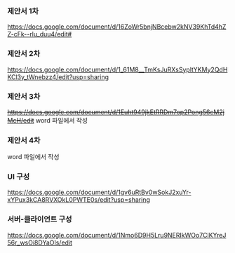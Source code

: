 ### 제안서 1차
https://docs.google.com/document/d/16ZoWr5bnjNBcebw2kNV39KhTd4hZZ-cFk--rlu_duu4/edit#

### 제안서 2차
https://docs.google.com/document/d/1_61M8__TmKsJuRXsSypltYKMy2QdHKCl3y_tWnebzz4/edit?usp=sharing

### 제안서 3차
~~https://docs.google.com/document/d/1Euht949jkEtRRDm7op2Pong56cM2jMcH/edit~~
word 파일에서 작성

### 제안서 4차
word 파일에서 작성

### UI 구성
https://docs.google.com/document/d/1gv6uRtBv0wSokJ2xuYr-xYPux3kCA8RVXOkL0PWTE0s/edit?usp=sharing

### 서버-클라이언트 구성
https://docs.google.com/document/d/1Nmo6D9H5Lru9NERIkWOo7ClKYreJ56r_wsOi8DYaOIs/edit

